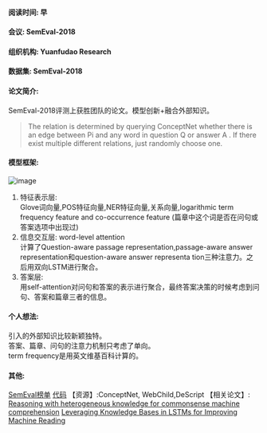 #### 阅读时间: 早  
#### 会议:  SemEval-2018
#### 组织机构:  Yuanfudao Research
#### 数据集: SemEval-2018   
#### 论文简介:   
SemEval-2018评测上获胜团队的论文。模型创新+融合外部知识。
> The relation is determined by querying ConceptNet whether there is an edge between Pi and any
word in question Q or answer A . If there exist multiple different relations, just randomly choose one.

#### 模型框架:  
![image](https://github.com/intfloat/commonsense-rc/blob/master/image/TriAN.jpg)

1. 特征表示层:   
Glove词向量,POS特征向量,NER特征向量,关系向量,logarithmic term frequency feature and co-occurrence feature
(篇章中这个词是否在问句或答案选项中出现过)   
2. 信息交互层: word-level attention    
计算了Question-aware passage representation,passage-aware answer representation和question-aware answer representa
tion三种注意力。之后用双向LSTM进行聚合。  
3. 答案层:  
用self-attention对问句和答案的表示进行聚合，最终答案决策的时候考虑到问句、答案和篇章三者的信息。


#### 个人想法:    
引入的外部知识比较新颖独特。   
答案、篇章、问句的注意力机制只考虑了单向。  
term frequency是用英文维基百科计算的。  

#### 其他:  
[SemEval榜单](https://competitions.codalab.org/competitions/17184#results)
[代码](https://github.com/intfloat/commonsense-rc)
【资源】:ConceptNet, WebChild,DeScript
【相关论文】:
[Reasoning with heterogeneous knowledge for commonsense machine comprehension](http://aclweb.org/anthology/D17-1216)
[Leveraging Knowledge Bases in LSTMs for Improving Machine Reading](http://aclweb.org/anthology/P17-1132)
